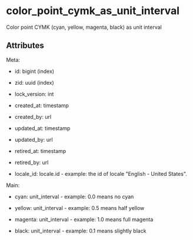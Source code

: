 # color_point_cymk_as_unit_interval

Color point CYMK (cyan, yellow, magenta, black) as unit interval


## Attributes

Meta:

* id: bigint (index)

* zid: uuid (index)

* lock_version: int

* created_at: timestamp

* created_by: url

* updated_at: timestamp

* updated_by: url

* retired_at: timestamp

* retired_by: url

* locale_id: locale.id - example: the id of locale "English - United States".

Main:

* cyan: unit_interval - example: 0.0 means no cyan

* yellow: unit_interval - example: 0.5 means half yellow

* magenta: unit_interval - example: 1.0 means full magenta

* black: unit_interval - example: 0.1 means slightly black

